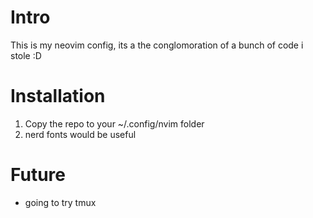 # Intro

This is my neovim config, its a the conglomoration of a bunch of code i stole :D


# Installation

1. Copy the repo to your ~/.config/nvim folder
2. nerd fonts would be useful


# Future 

- going to try tmux
